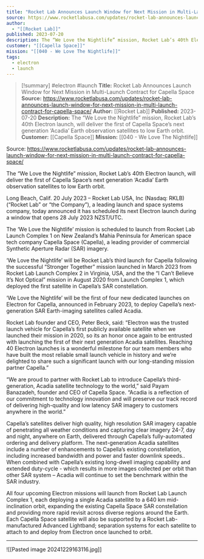 ```yaml
---
title: "Rocket Lab Announces Launch Window for Next Mission in Multi-Launch Contract for Capella Space "
source: https://www.rocketlabusa.com/updates/rocket-lab-announces-launch-window-for-next-mission-in-multi-launch-contract-for-capella-space/
author:
  - "[[Rocket Lab]]"
published: 2023-07-20
description: The “We Love the Nightlife” mission, Rocket Lab’s 40th Electron launch, will deliver the first of Capella Space’s next generation ‘Acadia’ Earth observation satellites to low Earth orbit.
customer: "[[Capella Space]]"
mission: "[[040 - We Love The Nightlife]]"
tags:
  - electron
  - launch
---
```

>[!summary]
#electron #launch
**Title:** Rocket Lab Announces Launch Window for Next Mission in Multi-Launch Contract for Capella Space 
**Source:** https://www.rocketlabusa.com/updates/rocket-lab-announces-launch-window-for-next-mission-in-multi-launch-contract-for-capella-space/
**Author:** [[Rocket Lab]]
**Published:** 2023-07-20
**Description:** The “We Love the Nightlife” mission, Rocket Lab’s 40th Electron launch, will deliver the first of Capella Space’s next generation ‘Acadia’ Earth observation satellites to low Earth orbit.
**Customer:** [[Capella Space]]
**Mission:** [[040 - We Love The Nightlife]]

Source: https://www.rocketlabusa.com/updates/rocket-lab-announces-launch-window-for-next-mission-in-multi-launch-contract-for-capella-space/

The “We Love the Nightlife” mission, Rocket Lab’s 40th Electron launch, will deliver the first of Capella Space’s next generation ‘Acadia’ Earth observation satellites to low Earth orbit.

Long Beach, Calif. 20 July 2023 – Rocket Lab USA, Inc (Nasdaq: RKLB) (“Rocket Lab” or “the Company”), a leading launch and space systems company, today announced it has scheduled its next Electron launch during a window that opens 28 July 2023 NZST/UTC.

The ‘We Love the Nightlife’ mission is scheduled to launch from Rocket Lab Launch Complex 1 on New Zealand’s Mahia Peninsula for American space tech company Capella Space (Capella), a leading provider of commercial Synthetic Aperture Radar (SAR) imagery.

‘We Love the Nightlife’ will be Rocket Lab’s third launch for Capella following the successful “Stronger Together” mission launched in March 2023 from Rocket Lab Launch Complex 2 in Virginia, USA, and the  the “I Can’t Believe It’s Not Optical” mission in August 2020 from Launch Complex 1, which deployed the first satellite in Capella’s SAR constellation.

‘We Love the Nightlife’ will be the first of four new dedicated launches on Electron for Capella, announced in February 2023, to deploy Capella’s next-generation SAR Earth-imaging satellites called Acadia.

Rocket Lab founder and CEO, Peter Beck, said: “Electron was the trusted launch vehicle for Capella’s first publicly available satellite when we launched their mission in 2020, so its an honor once again to be entrusted with launching the first of their next generation Acadia satellites. Reaching 40 Electron launches is a wonderful milestone for our team members who have built the most reliable small launch vehicle in history and we’re delighted to share such a significant launch with our long-standing mission partner Capella.”

“We are proud to partner with Rocket Lab to introduce Capella’s third-generation, Acadia satellite technology to the world,” said Payam Banazadeh, founder and CEO of Capella Space. “Acadia is a reflection of our commitment to technology innovation and will preserve our track record of delivering high-quality and low latency SAR imagery to customers anywhere in the world.”

Capella’s satellites deliver high quality, high resolution SAR imagery capable of penetrating all weather conditions and capturing clear imagery 24-7, day and night, anywhere on Earth, delivered through Capella’s fully-automated ordering and delivery platform. The next-generation Acadia satellites include a number of enhancements to Capella’s existing constellation, including increased bandwidth and power and faster downlink speeds.. When combined with Capella’s existing long-dwell imaging capability and extended duty-cycle - which results in more images collected per orbit than other SAR system – Acadia will continue to set the benchmark within the SAR industry.

All four upcoming Electron missions will launch from Rocket Lab Launch Complex 1, each deploying a single Acadia satellite to a 640 km mid-inclination orbit, expanding the existing Capella Space SAR constellation and providing more rapid revisit across diverse regions around the Earth. Each Capella Space satellite will also be supported by a Rocket Lab-manufactured Advanced Lightband; separation systems for each satellite to attach to and deploy from Electron once launched to orbit.

---

![[Pasted image 20241229163116.jpg]]